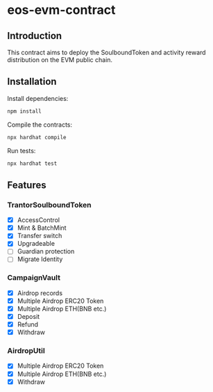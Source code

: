 # eos-evm-contract
## Introduction
This contract aims to deploy the SoulboundToken and activity reward distribution on the EVM public chain.

## Installation
Install dependencies:

```js
npm install
```

Compile the contracts: 

```js
npx hardhat compile
```

Run tests:
```js
npx hardhat test
```

## Features
### TrantorSoulboundToken
- [x] AccessControl
- [x] Mint & BatchMint
- [x] Transfer switch
- [x] Upgradeable
- [ ] Guardian protection
- [ ] Migrate Identity

### CampaignVault
- [x] Airdrop records
- [x] Multiple Airdrop ERC20 Token
- [x] Multiple Airdrop ETH(BNB etc.)
- [x] Deposit
- [x] Refund
- [x] Withdraw

### AirdropUtil
- [x] Multiple Airdrop ERC20 Token
- [x] Multiple Airdrop ETH(BNB etc.)
- [x] Withdraw

